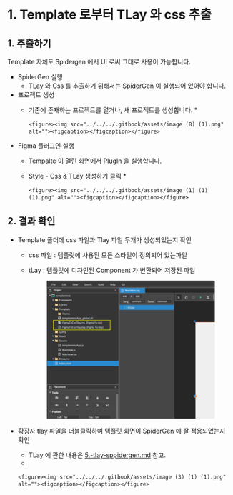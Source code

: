 # 1. Template 로부터 TLay 와 css 추출

## 1. 추출하기

Template 자체도 Spidergen 에서 UI 로써 그대로 사용이 가능합니다.



* SpiderGen 실행
  * TLay 와 Css 를 추출하기 위해서는 SpiderGen 이 실행되어 있어야 합니다.
* 프로젝트 생성
  * 기존에  존재하는 프로젝트를 열거나, 새 프로젝트를 생성합니다.
    *

        <figure><img src="../../../.gitbook/assets/image (8) (1).png" alt=""><figcaption></figcaption></figure>
* Figma 플러그인 실행
  * Tempalte 이 열린 화면에서 PlugIn 을 실행합니다.
  * Style - Css & TLay 생성하기 클릭
    *

        <figure><img src="../../../.gitbook/assets/image (1) (1) (1).png" alt=""><figcaption></figcaption></figure>

## 2. 결과 확인

* Template 폴더에 css 파일과 Tlay 파일 두개가 생성되었는지 확인
  * css 파일 : 템플릿에 사용된 모든 스타일이 정의되어 있는파일
  *   tLay : 템플릿에 디자인된 Component 가 변환되어 저장된 파일

      <figure><img src="../../../.gitbook/assets/image (2) (1) (1).png" alt=""><figcaption></figcaption></figure>
* 확장자 tlay 파일을 더블클릭하여 템플릿 화면이 SpiderGen 에 잘 적용되었는지 확인
  * TLay 에 관한 내용은 [5.-tlay-sppidergen.md](../5.-tlay-sppidergen.md "mention") 참고.
  *

      <figure><img src="../../../.gitbook/assets/image (3) (1) (1).png" alt=""><figcaption></figcaption></figure>

